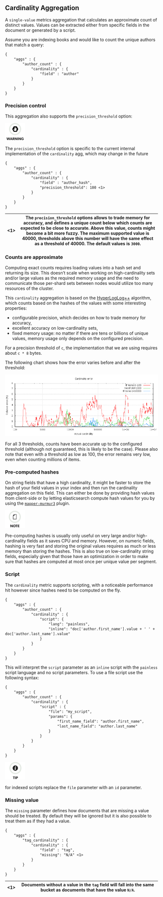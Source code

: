 ## Cardinality Aggregation

A `single-value` metrics aggregation that calculates an approximate count of distinct values. Values can be extracted either from specific fields in the document or generated by a script.

Assume you are indexing books and would like to count the unique authors that match a query:
    
    
    {
        "aggs" : {
            "author_count" : {
                "cardinality" : {
                    "field" : "author"
                }
            }
        }
    }

### Precision control

This aggregation also supports the `precision_threshold` option:

![Warning](images/icons/warning.png)

The `precision_threshold` option is specific to the current internal implementation of the `cardinality` agg, which may change in the future 
    
    
    {
        "aggs" : {
            "author_count" : {
                "cardinality" : {
                    "field" : "author_hash",
                    "precision_threshold": 100 <1>
                }
            }
        }
    }

<1>| The `precision_threshold` options allows to trade memory for accuracy, and defines a unique count below which counts are expected to be close to accurate. Above this value, counts might become a bit more fuzzy. The maximum supported value is 40000, thresholds above this number will have the same effect as a threshold of 40000. The default values is `3000`.     
---|---  
  
### Counts are approximate

Computing exact counts requires loading values into a hash set and returning its size. This doesn’t scale when working on high-cardinality sets and/or large values as the required memory usage and the need to communicate those per-shard sets between nodes would utilize too many resources of the cluster.

This `cardinality` aggregation is based on the [HyperLogLog++](http://static.googleusercontent.com/media/research.google.com/fr//pubs/archive/40671.pdf) algorithm, which counts based on the hashes of the values with some interesting properties:

  * configurable precision, which decides on how to trade memory for accuracy, 
  * excellent accuracy on low-cardinality sets, 
  * fixed memory usage: no matter if there are tens or billions of unique values, memory usage only depends on the configured precision. 



For a precision threshold of `c`, the implementation that we are using requires about `c * 8` bytes.

The following chart shows how the error varies before and after the threshold:

![images/cardinality_error.png](images/cardinality_error.png)

For all 3 thresholds, counts have been accurate up to the configured threshold (although not guaranteed, this is likely to be the case). Please also note that even with a threshold as low as 100, the error remains very low, even when counting millions of items.

### Pre-computed hashes

On string fields that have a high cardinality, it might be faster to store the hash of your field values in your index and then run the cardinality aggregation on this field. This can either be done by providing hash values from client-side or by letting elasticsearch compute hash values for you by using the [`mapper-murmur3`](https://www.elastic.co/guide/en/elasticsearch/plugins/5.4/mapper-murmur3.html) plugin.

![Note](images/icons/note.png)

Pre-computing hashes is usually only useful on very large and/or high-cardinality fields as it saves CPU and memory. However, on numeric fields, hashing is very fast and storing the original values requires as much or less memory than storing the hashes. This is also true on low-cardinality string fields, especially given that those have an optimization in order to make sure that hashes are computed at most once per unique value per segment.

### Script

The `cardinality` metric supports scripting, with a noticeable performance hit however since hashes need to be computed on the fly.
    
    
    {
        "aggs" : {
            "author_count" : {
                "cardinality" : {
                    "script": {
                        "lang": "painless",
                        "inline": "doc['author.first_name'].value + ' ' + doc['author.last_name'].value"
                    }
                }
            }
        }
    }

This will interpret the `script` parameter as an `inline` script with the `painless` script language and no script parameters. To use a file script use the following syntax:
    
    
    {
        "aggs" : {
            "author_count" : {
                "cardinality" : {
                    "script" : {
                        "file": "my_script",
                        "params": {
                            "first_name_field": "author.first_name",
                            "last_name_field": "author.last_name"
                        }
                    }
                }
            }
        }
    }

![Tip](images/icons/tip.png)

for indexed scripts replace the `file` parameter with an `id` parameter.

### Missing value

The `missing` parameter defines how documents that are missing a value should be treated. By default they will be ignored but it is also possible to treat them as if they had a value.
    
    
    {
        "aggs" : {
            "tag_cardinality" : {
                "cardinality" : {
                    "field" : "tag",
                    "missing": "N/A" <1>
                }
            }
        }
    }

<1>| Documents without a value in the `tag` field will fall into the same bucket as documents that have the value `N/A`.     
---|---
